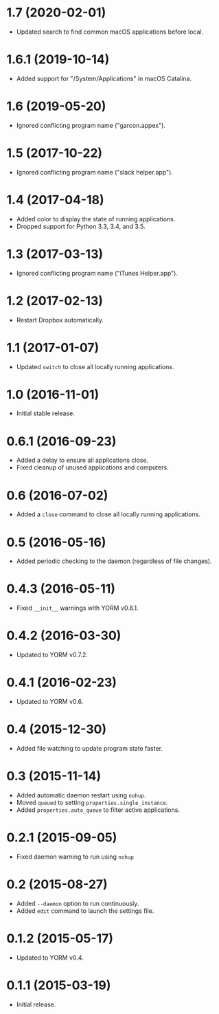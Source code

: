 # 1.7 (2020-02-01)

- Updated search to find common macOS applications before local.

# 1.6.1 (2019-10-14)

- Added support for "/System/Applications" in macOS Catalina.

# 1.6 (2019-05-20)

- Ignored conflicting program name ("garcon.appex").

# 1.5 (2017-10-22)

- Ignored conflicting program name ("slack helper.app").

# 1.4 (2017-04-18)

- Added color to display the state of running applications.
- Dropped support for Python 3.3, 3.4, and 3.5.

# 1.3 (2017-03-13)

- Ignored conflicting program name ("iTunes Helper.app").

# 1.2 (2017-02-13)

- Restart Dropbox automatically.

# 1.1 (2017-01-07)

- Updated `switch` to close all locally running applications.

# 1.0 (2016-11-01)

- Initial stable release.

# 0.6.1 (2016-09-23)

- Added a delay to ensure all applications close.
- Fixed cleanup of unused applications and computers.

# 0.6 (2016-07-02)

- Added a `close` command to close all locally running applications.

# 0.5 (2016-05-16)

- Added periodic checking to the daemon (regardless of file changes).

# 0.4.3 (2016-05-11)

- Fixed `__init__` warnings with YORM v0.8.1.

# 0.4.2 (2016-03-30)

- Updated to YORM v0.7.2.

# 0.4.1 (2016-02-23)

- Updated to YORM v0.6.

# 0.4 (2015-12-30)

- Added file watching to update program state faster.

# 0.3 (2015-11-14)

- Added automatic daemon restart using `nohup`.
- Moved `queued` to setting `properties.single_instance`.
- Added `properties.auto_queue` to filter active applications.

# 0.2.1 (2015-09-05)

- Fixed daemon warning to run using `nohup`

# 0.2 (2015-08-27)

- Added `--daemon` option to run continuously.
- Added `edit` command to launch the settings file.

# 0.1.2 (2015-05-17)

- Updated to YORM v0.4.

# 0.1.1 (2015-03-19)

 - Initial release.
